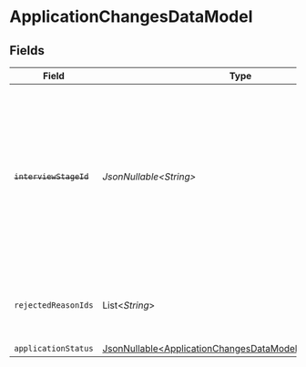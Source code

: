 # ApplicationChangesDataModel


## Fields

| Field                                                                                                                                                             | Type                                                                                                                                                              | Required                                                                                                                                                          | Description                                                                                                                                                       | Example                                                                                                                                                           |
| ----------------------------------------------------------------------------------------------------------------------------------------------------------------- | ----------------------------------------------------------------------------------------------------------------------------------------------------------------- | ----------------------------------------------------------------------------------------------------------------------------------------------------------------- | ----------------------------------------------------------------------------------------------------------------------------------------------------------------- | ----------------------------------------------------------------------------------------------------------------------------------------------------------------- |
| ~~`interviewStageId`~~                                                                                                                                            | *JsonNullable\<String>*                                                                                                                                           | :heavy_minus_sign:                                                                                                                                                | : warning: ** DEPRECATED **: This will be removed in a future release, please migrate away from it as soon as possible.<br/><br/>Unique identifier of the interview stage | 18bcbb1b-3cbc-4198-a999-460861d19480                                                                                                                              |
| `rejectedReasonIds`                                                                                                                                               | List\<*String*>                                                                                                                                                   | :heavy_minus_sign:                                                                                                                                                | Unique identifiers of the rejection reasons                                                                                                                       | [<br/>"f223d7f6-908b-48f0-9237-b201c307f609"<br/>]                                                                                                                |
| `applicationStatus`                                                                                                                                               | [JsonNullable\<ApplicationChangesDataModelApplicationStatus>](../../models/components/ApplicationChangesDataModelApplicationStatus.md)                            | :heavy_minus_sign:                                                                                                                                                | N/A                                                                                                                                                               |                                                                                                                                                                   |
